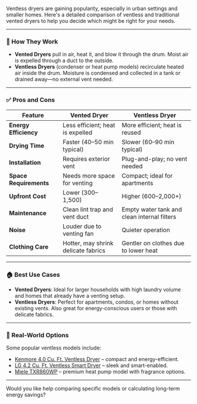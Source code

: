 Ventless dryers are gaining popularity, especially in urban settings and smaller homes. Here's a detailed comparison of ventless and traditional vented dryers to help you decide which might be right for your needs.

---

### 🔄 How They Work

- **Vented Dryers** pull in air, heat it, and blow it through the drum. Moist air is expelled through a duct to the outside.
- **Ventless Dryers** (condenser or heat pump models) recirculate heated air inside the drum. Moisture is condensed and collected in a tank or drained away—no external vent needed.

---

### ✅ Pros and Cons

| Feature | Vented Dryer | Ventless Dryer |
|--------|--------------|----------------|
| **Energy Efficiency** | Less efficient; heat is expelled | More efficient; heat is reused |
| **Drying Time** | Faster (40–50 min typical) | Slower (60–90 min typical) |
| **Installation** | Requires exterior vent | Plug-and-play; no vent needed |
| **Space Requirements** | Needs more space for venting | Compact; ideal for apartments |
| **Upfront Cost** | Lower ($300–$1,500) | Higher ($600–$2,000+) |
| **Maintenance** | Clean lint trap and vent duct | Empty water tank and clean internal filters |
| **Noise** | Louder due to venting fan | Quieter operation |
| **Clothing Care** | Hotter, may shrink delicate fabrics | Gentler on clothes due to lower heat |

---

### 🏠 Best Use Cases

- **Vented Dryers**: Ideal for larger households with high laundry volume and homes that already have a venting setup.
- **Ventless Dryers**: Perfect for apartments, condos, or homes without existing vents. Also great for energy-conscious users or those with delicate fabrics.

---

### 🛒 Real-World Options

Some popular ventless models include:
- [Kenmore 4.0 Cu. Ft. Ventless Dryer](https://www.amazon.com/Kenmore-4-0-cu-ft-Drying-LED-Energy/dp/B0DL7XDZSS?source=ps-sl-shoppingads-lpcontext&ref_=bing_fplfs&psc=1) – compact and energy-efficient.
- [LG 4.2 Cu. Ft. Ventless Smart Dryer](https://www.lowes.com/pd/LG-Specialty-Dryer-DLHC1455V/5001959467) – sleek and smart-enabled.
- [Miele TXR860WP](https://www.us-appliance.com/txr860wp.html) – premium heat pump model with fragrance options.

---

Would you like help comparing specific models or calculating long-term energy savings?